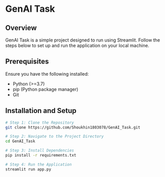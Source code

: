 # GenAI Task

## Overview
GenAI Task is a simple project designed to run using Streamlit. Follow the steps below to set up and run the application on your local machine.

## Prerequisites
Ensure you have the following installed:
- Python (>=3.7)
- pip (Python package manager)
- Git

## Installation and Setup

```bash
# Step 1: Clone the Repository
git clone https://github.com/Shoukhin1803078/GenAI_Task.git

# Step 2: Navigate to the Project Directory
cd GenAI_Task

# Step 3: Install Dependencies
pip install -r requirements.txt

# Step 4: Run the Application
streamlit run app.py
